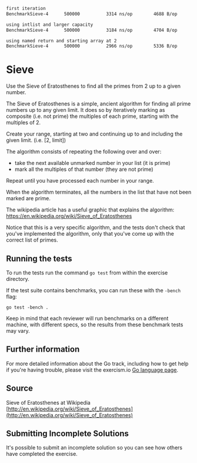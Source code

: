 ```bash 
first iteration
BenchmarkSieve-4   	  500000	      3314 ns/op	    4688 B/op	      10 allocs/op

using intlist and larger capacity
BenchmarkSieve-4   	  500000	      3184 ns/op	    4704 B/op	      11 allocs/op

using named return and starting array at 2
BenchmarkSieve-4   	  500000	      2966 ns/op	    5336 B/op	      22 allocs/op

```
# Sieve

Use the Sieve of Eratosthenes to find all the primes from 2 up to a given
number.

The Sieve of Eratosthenes is a simple, ancient algorithm for finding all
prime numbers up to any given limit. It does so by iteratively marking as
composite (i.e. not prime) the multiples of each prime,
starting with the multiples of 2.

Create your range, starting at two and continuing up to and including the given limit. (i.e. [2, limit])

The algorithm consists of repeating the following over and over:

- take the next available unmarked number in your list (it is prime)
- mark all the multiples of that number (they are not prime)

Repeat until you have processed each number in your range.

When the algorithm terminates, all the numbers in the list that have not
been marked are prime.

The wikipedia article has a useful graphic that explains the algorithm:
https://en.wikipedia.org/wiki/Sieve_of_Eratosthenes

Notice that this is a very specific algorithm, and the tests don't check
that you've implemented the algorithm, only that you've come up with the
correct list of primes.

## Running the tests

To run the tests run the command `go test` from within the exercise directory.

If the test suite contains benchmarks, you can run these with the `-bench`
flag:

    go test -bench .

Keep in mind that each reviewer will run benchmarks on a different machine, with
different specs, so the results from these benchmark tests may vary.

## Further information

For more detailed information about the Go track, including how to get help if
you're having trouble, please visit the exercism.io [Go language page](http://exercism.io/languages/go/about).

## Source

Sieve of Eratosthenes at Wikipedia [http://en.wikipedia.org/wiki/Sieve_of_Eratosthenes](http://en.wikipedia.org/wiki/Sieve_of_Eratosthenes)

## Submitting Incomplete Solutions
It's possible to submit an incomplete solution so you can see how others have completed the exercise.

